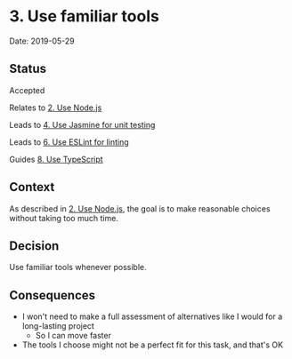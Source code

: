 # 3. Use familiar tools

Date: 2019-05-29

## Status

Accepted

Relates to [2. Use Node.js](0002-use-node-js.md)

Leads to [4. Use Jasmine for unit testing](0004-use-jasmine-for-unit-testing.md)

Leads to [6. Use ESLint for linting](0006-use-eslint-for-linting.md)

Guides [8. Use TypeScript](0008-use-typescript.md)

## Context

As described in [2. Use Node.js](0002-use-node-js.md), the goal is to make
reasonable choices without taking too much time.

## Decision

Use familiar tools whenever possible.

## Consequences

 - I won't need to make a full assessment of alternatives like I would for a
   long-lasting project
    - So I can move faster
 - The tools I choose might not be a perfect fit for this task, and that's OK
